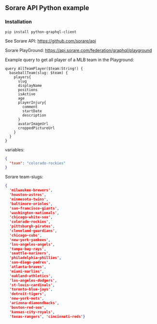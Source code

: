 ## Sorare API Python example

### Installation
```commandline
pip install python-graphql-client
```
See Sorare API: https://github.com/sorare/api 

Sorare PlayGround: https://api.sorare.com/federation/graphql/playground

Example query to get all player of a MLB team in the Playground:
```
query AllTeamPlayer($team:String!) {
  baseballTeam(slug: $team) {
    players{
      slug
      displayName
      positions
      isActive
      age
      playerInjury{
        comment
        startDate
        description
      }
      avatarImageUrl
      croppedPictureUrl
    }
  }
}
```

variables:
```json
{
  "team": "colorado-rockies"
}
```

Sorare team-slugs:
```json
{
  'milwaukee-brewers', 
  'houston-astros', 
  'minnesota-twins', 
  'baltimore-orioles', 
  'san-francisco-giants',
  'washington-nationals', 
  'chicago-white-sox', 
  'colorado-rockies', 
  'pittsburgh-pirates',
  'cleveland-guardians',
  'chicago-cubs', 
  'new-york-yankees', 
  'los-angeles-angels', 
  'tampa-bay-rays',
  'seattle-mariners', 
  'philadelphia-phillies', 
  'san-diego-padres', 
  'atlanta-braves', 
  'miami-marlins',
  'oakland-athletics', 
  'los-angeles-dodgers', 
  'st-louis-cardinals', 
  'toronto-blue-jays',
  'detroit-tigers', 
  'new-york-mets', 
  'arizona-diamondbacks', 
  'boston-red-sox', 
  'kansas-city-royals',
  'texas-rangers', 'cincinnati-reds'}
```